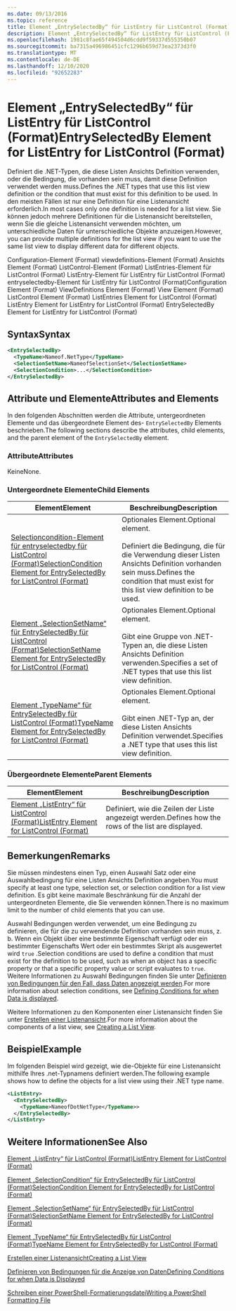 ```yaml
---
ms.date: 09/13/2016
ms.topic: reference
title: Element „EntrySelectedBy“ für ListEntry für ListControl (Format)
description: Element „EntrySelectedBy“ für ListEntry für ListControl (Format)
ms.openlocfilehash: 1981c8fae65f494504d6cdd9f59337d555350b07
ms.sourcegitcommit: ba7315a496986451cfc1296b659d73ea2373d3f0
ms.translationtype: MT
ms.contentlocale: de-DE
ms.lasthandoff: 12/10/2020
ms.locfileid: "92652283"
---
```

# <a name="entryselectedby-element-for-listentry-for-listcontrol-format"></a><span data-ttu-id="ea706-103">Element „EntrySelectedBy“ für ListEntry für ListControl (Format)</span><span class="sxs-lookup"><span data-stu-id="ea706-103">EntrySelectedBy Element for ListEntry for ListControl (Format)</span></span>

<span data-ttu-id="ea706-104">Definiert die .NET-Typen, die diese Listen Ansichts Definition verwenden, oder die Bedingung, die vorhanden sein muss, damit diese Definition verwendet werden muss.</span><span class="sxs-lookup"><span data-stu-id="ea706-104">Defines the .NET types that use this list view definition or the condition that must exist for this definition to be used.</span></span> <span data-ttu-id="ea706-105">In den meisten Fällen ist nur eine Definition für eine Listenansicht erforderlich.</span><span class="sxs-lookup"><span data-stu-id="ea706-105">In most cases only one definition is needed for a list view.</span></span> <span data-ttu-id="ea706-106">Sie können jedoch mehrere Definitionen für die Listenansicht bereitstellen, wenn Sie die gleiche Listenansicht verwenden möchten, um unterschiedliche Daten für unterschiedliche Objekte anzuzeigen.</span><span class="sxs-lookup"><span data-stu-id="ea706-106">However, you can provide multiple definitions for the list view if you want to use the same list view to display different data for different objects.</span></span>

<span data-ttu-id="ea706-107">Configuration-Element (Format) viewdefinitions-Element (Format) Ansichts Element (Format) ListControl-Element (Format) ListEntries-Element für ListControl (Format) ListEntry-Element für ListEntry für ListControl (Format) entryselectedby-Element für ListEntry für ListControl (Format)</span><span class="sxs-lookup"><span data-stu-id="ea706-107">Configuration Element (Format) ViewDefinitions Element (Format) View Element (Format) ListControl Element (Format) ListEntries Element for ListControl (Format) ListEntry Element for ListEntry for ListControl (Format) EntrySelectedBy Element for ListEntry for ListControl (Format)</span></span>

## <a name="syntax"></a><span data-ttu-id="ea706-108">Syntax</span><span class="sxs-lookup"><span data-stu-id="ea706-108">Syntax</span></span>

```xml
<EntrySelectedBy>
  <TypeName>Nameof.NetType</TypeName>
  <SelectionSetName>NameofSelectionSet</SelectionSetName>
  <SelectionCondition>...</SelectionCondition>
</EntrySelectedBy>
```

## <a name="attributes-and-elements"></a><span data-ttu-id="ea706-109">Attribute und Elemente</span><span class="sxs-lookup"><span data-stu-id="ea706-109">Attributes and Elements</span></span>

<span data-ttu-id="ea706-110">In den folgenden Abschnitten werden die Attribute, untergeordneten Elemente und das übergeordnete Element des- `EntrySelectedBy` Elements beschrieben.</span><span class="sxs-lookup"><span data-stu-id="ea706-110">The following sections describe the attributes, child elements, and the parent element of the `EntrySelectedBy` element.</span></span>

### <a name="attributes"></a><span data-ttu-id="ea706-111">Attribute</span><span class="sxs-lookup"><span data-stu-id="ea706-111">Attributes</span></span>

<span data-ttu-id="ea706-112">Keine</span><span class="sxs-lookup"><span data-stu-id="ea706-112">None.</span></span>

### <a name="child-elements"></a><span data-ttu-id="ea706-113">Untergeordnete Elemente</span><span class="sxs-lookup"><span data-stu-id="ea706-113">Child Elements</span></span>

|<span data-ttu-id="ea706-114">Element</span><span class="sxs-lookup"><span data-stu-id="ea706-114">Element</span></span>|<span data-ttu-id="ea706-115">Beschreibung</span><span class="sxs-lookup"><span data-stu-id="ea706-115">Description</span></span>|
|-------------|-----------------|
|[<span data-ttu-id="ea706-116">Selectioncondition-Element für entryselectedby für ListControl (Format)</span><span class="sxs-lookup"><span data-stu-id="ea706-116">SelectionCondition Element for EntrySelectedBy for ListControl  (Format)</span></span>](./selectioncondition-element-for-entryselectedby-for-listcontrol-format.md)|<span data-ttu-id="ea706-117">Optionales Element.</span><span class="sxs-lookup"><span data-stu-id="ea706-117">Optional element.</span></span><br /><br /> <span data-ttu-id="ea706-118">Definiert die Bedingung, die für die Verwendung dieser Listen Ansichts Definition vorhanden sein muss.</span><span class="sxs-lookup"><span data-stu-id="ea706-118">Defines the condition that must exist for this list view definition to be used.</span></span>|
|[<span data-ttu-id="ea706-119">Element „SelectionSetName“ für EntrySelectedBy für ListControl (Format)</span><span class="sxs-lookup"><span data-stu-id="ea706-119">SelectionSetName Element for EntrySelectedBy for ListControl (Format)</span></span>](./selectionsetname-element-for-entryselectedby-for-listcontrol-format.md)|<span data-ttu-id="ea706-120">Optionales Element.</span><span class="sxs-lookup"><span data-stu-id="ea706-120">Optional element.</span></span><br /><br /> <span data-ttu-id="ea706-121">Gibt eine Gruppe von .NET-Typen an, die diese Listen Ansichts Definition verwenden.</span><span class="sxs-lookup"><span data-stu-id="ea706-121">Specifies a set of .NET types that use this list view definition.</span></span>|
|[<span data-ttu-id="ea706-122">Element „TypeName“ für EntrySelectedBy für ListControl (Format)</span><span class="sxs-lookup"><span data-stu-id="ea706-122">TypeName Element for EntrySelectedBy for ListControl (Format)</span></span>](./typename-element-for-entryselectedby-for-listcontrol-format.md)|<span data-ttu-id="ea706-123">Optionales Element.</span><span class="sxs-lookup"><span data-stu-id="ea706-123">Optional element.</span></span><br /><br /> <span data-ttu-id="ea706-124">Gibt einen .NET-Typ an, der diese Listen Ansichts Definition verwendet.</span><span class="sxs-lookup"><span data-stu-id="ea706-124">Specifies a .NET type that uses this list view definition.</span></span>|

### <a name="parent-elements"></a><span data-ttu-id="ea706-125">Übergeordnete Elemente</span><span class="sxs-lookup"><span data-stu-id="ea706-125">Parent Elements</span></span>

|<span data-ttu-id="ea706-126">Element</span><span class="sxs-lookup"><span data-stu-id="ea706-126">Element</span></span>|<span data-ttu-id="ea706-127">Beschreibung</span><span class="sxs-lookup"><span data-stu-id="ea706-127">Description</span></span>|
|-------------|-----------------|
|[<span data-ttu-id="ea706-128">Element „ListEntry“ für ListControl (Format)</span><span class="sxs-lookup"><span data-stu-id="ea706-128">ListEntry Element for ListControl (Format)</span></span>](./listentry-element-for-listcontrol-format.md)|<span data-ttu-id="ea706-129">Definiert, wie die Zeilen der Liste angezeigt werden.</span><span class="sxs-lookup"><span data-stu-id="ea706-129">Defines how the rows of the list are displayed.</span></span>|

## <a name="remarks"></a><span data-ttu-id="ea706-130">Bemerkungen</span><span class="sxs-lookup"><span data-stu-id="ea706-130">Remarks</span></span>

<span data-ttu-id="ea706-131">Sie müssen mindestens einen Typ, einen Auswahl Satz oder eine Auswahlbedingung für eine Listen Ansichts Definition angeben.</span><span class="sxs-lookup"><span data-stu-id="ea706-131">You must specify at least one type, selection set, or selection condition for a list view definition.</span></span> <span data-ttu-id="ea706-132">Es gibt keine maximale Beschränkung für die Anzahl der untergeordneten Elemente, die Sie verwenden können.</span><span class="sxs-lookup"><span data-stu-id="ea706-132">There is no maximum limit to the number of child elements that you can use.</span></span>

<span data-ttu-id="ea706-133">Auswahl Bedingungen werden verwendet, um eine Bedingung zu definieren, die für die zu verwendende Definition vorhanden sein muss, z. b. Wenn ein Objekt über eine bestimmte Eigenschaft verfügt oder ein bestimmter Eigenschafts Wert oder ein bestimmtes Skript als ausgewertet wird `true` .</span><span class="sxs-lookup"><span data-stu-id="ea706-133">Selection conditions are used to define a condition that must exist for the definition to be used, such as when an object has a specific property or that a specific property value or script evaluates to `true`.</span></span> <span data-ttu-id="ea706-134">Weitere Informationen zu Auswahl Bedingungen finden Sie unter [Definieren von Bedingungen für den Fall, dass Daten angezeigt werden](./defining-conditions-for-displaying-data.md).</span><span class="sxs-lookup"><span data-stu-id="ea706-134">For more information about selection conditions, see [Defining Conditions for when Data is displayed](./defining-conditions-for-displaying-data.md).</span></span>

<span data-ttu-id="ea706-135">Weitere Informationen zu den Komponenten einer Listenansicht finden Sie unter [Erstellen einer Listenansicht](./creating-a-list-view.md).</span><span class="sxs-lookup"><span data-stu-id="ea706-135">For more information about the components of a list view, see [Creating a List View](./creating-a-list-view.md).</span></span>

## <a name="example"></a><span data-ttu-id="ea706-136">Beispiel</span><span class="sxs-lookup"><span data-stu-id="ea706-136">Example</span></span>

<span data-ttu-id="ea706-137">Im folgenden Beispiel wird gezeigt, wie die-Objekte für eine Listenansicht mithilfe Ihres .net-Typnamens definiert werden.</span><span class="sxs-lookup"><span data-stu-id="ea706-137">The following example shows how to define the objects for a list view using their .NET type name.</span></span>

```xml
<ListEntry>
  <EntrySelectedBy>
    <TypeName>NameofDotNetType</TypeName>>
  </EntrySelectedBy>
</ListEntry>
```

## <a name="see-also"></a><span data-ttu-id="ea706-138">Weitere Informationen</span><span class="sxs-lookup"><span data-stu-id="ea706-138">See Also</span></span>

[<span data-ttu-id="ea706-139">Element „ListEntry“ für ListControl (Format)</span><span class="sxs-lookup"><span data-stu-id="ea706-139">ListEntry Element for ListControl (Format)</span></span>](./listentry-element-for-listcontrol-format.md)

[<span data-ttu-id="ea706-140">Element „SelectionCondition“ für EntrySelectedBy für ListControl (Format)</span><span class="sxs-lookup"><span data-stu-id="ea706-140">SelectionCondition Element for EntrySelectedBy for ListControl (Format)</span></span>](./selectioncondition-element-for-entryselectedby-for-listcontrol-format.md)

[<span data-ttu-id="ea706-141">Element „SelectionSetName“ für EntrySelectedBy für ListControl (Format)</span><span class="sxs-lookup"><span data-stu-id="ea706-141">SelectionSetName Element for EntrySelectedBy for ListControl (Format)</span></span>](./selectionsetname-element-for-entryselectedby-for-listcontrol-format.md)

[<span data-ttu-id="ea706-142">Element „TypeName“ für EntrySelectedBy für ListControl (Format)</span><span class="sxs-lookup"><span data-stu-id="ea706-142">TypeName Element for EntrySelectedBy for ListControl (Format)</span></span>](./typename-element-for-entryselectedby-for-listcontrol-format.md)

[<span data-ttu-id="ea706-143">Erstellen einer Listenansicht</span><span class="sxs-lookup"><span data-stu-id="ea706-143">Creating a List View</span></span>](./creating-a-list-view.md)

[<span data-ttu-id="ea706-144">Definieren von Bedingungen für die Anzeige von Daten</span><span class="sxs-lookup"><span data-stu-id="ea706-144">Defining Conditions for when Data is Displayed</span></span>](./defining-conditions-for-displaying-data.md)

[<span data-ttu-id="ea706-145">Schreiben einer PowerShell-Formatierungsdatei</span><span class="sxs-lookup"><span data-stu-id="ea706-145">Writing a PowerShell Formatting File</span></span>](./writing-a-powershell-formatting-file.md)

